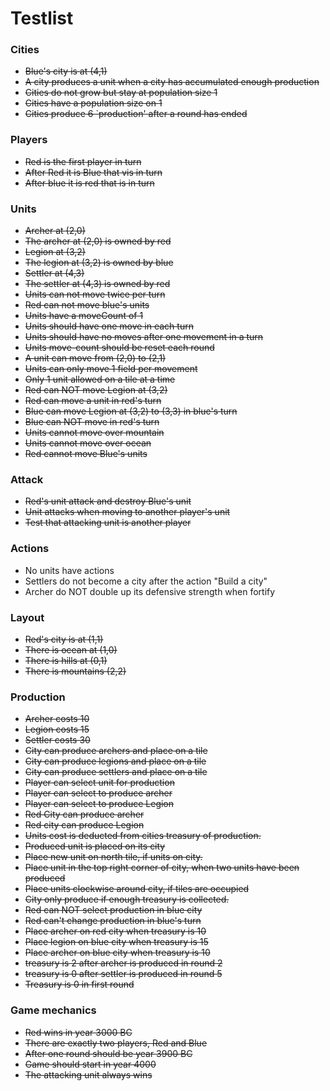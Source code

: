 # Testlist

### Cities
* ~~Blue's city is at (4,1)~~
* ~~A city produces a unit when a city has accumulated enough production~~
* ~~Cities do not grow but stay at population size 1~~
* ~~Cities have a population size on 1~~
* ~~Cities produce 6 `production' after a round has ended~~

### Players
* ~~Red is the first player in turn~~
* ~~After Red it is Blue that vis in turn~~
*  ~~After blue it is red that is in turn~~

### Units
* ~~Archer at (2,0)~~
* ~~The archer at (2,0) is owned by red~~
* ~~Legion at (3,2)~~
* ~~The legion at (3,2) is owned by blue~~
* ~~Settler at (4,3)~~
* ~~The settler at (4,3) is owned by red~~
* ~~Units can not move twice per turn~~
* ~~Red can not move blue's units~~
* ~~Units have a moveCount of 1~~
* ~~Units should have one move in each turn~~
* ~~Units should have no moves after one movement in a turn~~
* ~~Units move-count should be reset each round~~
* ~~A unit can move from (2,0) to (2,1)~~
* ~~Units can only move 1 field per movement~~
* ~~Only 1 unit allowed on a tile at a time~~
* ~~Red can NOT move Legion at (3,2)~~
* ~~Red can move a unit in red's turn~~
* ~~Blue can move Legion at (3,2) to (3,3) in blue's turn~~
* ~~Blue can NOT move in red's turn~~
* ~~Units cannot move over mountain~~
* ~~Units cannot move over ocean~~
* ~~Red cannot move Blue's units~~


### Attack
* ~~Red's unit attack and destroy Blue's unit~~
* ~~Unit attacks when moving to another player's unit~~
* ~~Test that attacking unit is another player~~

### Actions
* No units have actions
* Settlers do not become a city after the action "Build a city"
* Archer do NOT double up its defensive strength when fortify

### Layout
* ~~Red's city is at (1,1)~~
* ~~There is ocean at (1,0)~~
* ~~There is hills at (0,1)~~
* ~~There is mountains (2,2)~~

### Production
* ~~Archer costs 10~~
* ~~Legion costs 15~~
* ~~Settler costs 30~~
* ~~City can produce archers and place on a tile~~
* ~~City can produce legions and place on a tile~~
* ~~City can produce settlers and place on a tile~~
* ~~Player can select unit for production~~
* ~~Player can select to produce archer~~
* ~~Player can select to produce Legion~~
* ~~Red City can produce archer~~
* ~~Red city can produce Legion~~
* ~~Units cost is deducted from cities treasury of production.~~
* ~~Produced unit is placed on its city~~
* ~~Place new unit on north tile, if units on city.~~
* ~~Place unit in the top right corner of city, when two units have been produced~~
* ~~Place units clockwise around city, if tiles are occupied~~
* ~~City only produce if enough treasury is collected.~~
* ~~Red can NOT select production in blue city~~
* ~~Red can't change production in blue's turn~~
* ~~Place archer on red city when treasury is 10~~
* ~~Place legion on blue city when treasury is 15~~
* ~~Place archer on blue city when treasury is 10~~
* ~~treasury is 2 after archer is produced in round 2~~
* ~~treasury is 0 after settler is produced in round 5~~
* ~~Treasury is 0 in first round~~


### Game mechanics
* ~~Red wins in year 3000 BC~~
* ~~There are exactly two players, Red and Blue~~
* ~~After one round should be year 3900 BC~~
* ~~Game should start in year 4000~~
* ~~The attacking unit always wins~~
